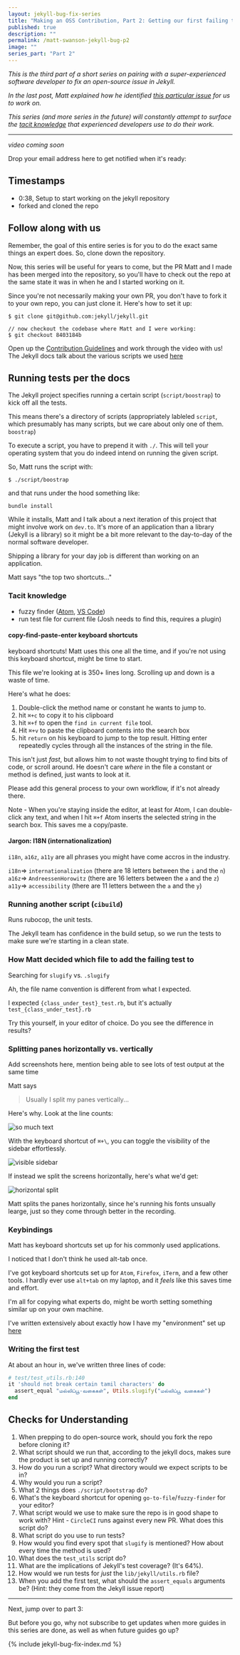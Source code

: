 ```yaml
---
layout: jekyll-bug-fix-series
title: "Making an OSS Contribution, Part 2: Getting our first failing test"
published: true
description: ""
permalink: /matt-swanson-jekyll-bug-p2
image: ""
series_part: "Part 2"
---
```


_This is the third part of a short series on pairing with a super-experienced software developer to fix an open-source issue in Jekyll._

_In the last post, Matt explained how he identified [this particular issue](https://github.com/jekyll/jekyll/issues/7973) for us to work on._

_This series (and more series in the future) will constantly attempt to surface the [tacit knowledge](https://commoncog.com/blog/tacit-knowledge-is-a-real-thing/) that experienced developers use to do their work._


-----------------------

_video coming soon_

Drop your email address here to get notified when it's ready:

<script async data-uid="518bab5f60" src="https://josh-thompson.ck.page/518bab5f60/index.js"></script>


## Timestamps

- 0:38, Setup to start working on the jekyll repository
- forked and cloned the repo

## Follow along with us

Remember, the goal of this entire series is for you to do the exact same things an expert does. So, clone down the repository.

Now, this series will be useful for years to come, but the PR Matt and I made has been merged into the repository, so you'll have to check out the repo at the same state it was in when he and I started working on it.

Since you're not necessarily making your own PR, you don't have to fork it to your own repo, you can just clone it. Here's how to set it up:

```shell
$ git clone git@github.com:jekyll/jekyll.git

// now checkout the codebase where Matt and I were working:
$ git checkout 8403184b 
```

Open up the [Contribution Guidelines](https://jekyllrb.com/docs/contributing/) and work through the video with us! The Jekyll docs talk about the various scripts we used [here](https://jekyllrb.com/docs/contributing/#running-tests-locally)


## Running tests per the docs

The Jekyll project specifies running a certain script (`script/boostrap`) to kick off all the tests.

This means there's a directory of scripts (appropriately lableled `script`, which presumably has many scripts, but we care about only one of them. `boostrap`)

To execute a script, you have to prepend it with `./`. This will tell your operating system that you do indeed intend on running the given script. 

So, Matt runs the script with:

```
$ ./script/boostrap
```

and that runs under the hood something like:

```
bundle install
```

While it installs, Matt and I talk about a next iteration of this project that might involve work on `dev.to`. It's more of an application than a library (Jekyll is a library) so it might be a bit more relevant to the day-to-day of the normal software developer. 

Shipping a library for your day job is different than working on an application.


Matt says "the top two shortcuts..."

### Tacit knowledge

- fuzzy finder ([Atom](https://github.com/atom/fuzzy-finder/), [VS Code](https://github.com/gayanhewa/vscode-fuzzysearch))
- run test file for current file (Josh needs to find this, requires a plugin)

#### copy-find-paste-enter keyboard shortcuts

keyboard shortcuts! Matt uses this one all the time, and if you're not using this keyboard shortcut, might be time to start.

This file we're looking at is 350+ lines long. Scrolling up and down is a waste of time. 

Here's what he does:
1. Double-click the method name or constant he wants to jump to.
2. hit `⌘+c` to copy it to his clipboard
3. hit `⌘+f` to open the `find in current file` tool. 
4. Hit `⌘+v` to paste the clipboard contents into the search box
5. hit `return` on his keyboard to jump to the top result. Hitting enter repeatedly cycles through all the instances of the string in the file. 

This isn't just _fast_, but allows him to not waste thought trying to find bits of code, or scroll around. He doesn't care _where_ in the file a constant or method is defined, just wants to look at it.

Please add this general process to your own workflow, if it's not already there.

Note - When you're staying inside the editor, at least for Atom, I can double-click any text, and when I hit `⌘+f` Atom inserts the selected string in the search box. This saves me a copy/paste. 

#### Jargon: I18N (internationalization)

`i18n`, `a16z`, `a11y` are all phrases you might have come accros in the industry. 

`i18n`=> `internationalization` (there are 18 letters between the `i` and the `n`)
`a16z`=> `AndreessenHorowitz` (there are 16 letters between the `a` and the `z`)
`a11y`=> `accessibility` (there are 11 letters between the `a` and the `y`)


### Running another script (`cibuild`)

Runs rubocop, the unit tests. 

The Jekyll team has confidence in the build setup, so we run the tests to make sure we're starting in a clean state.

### How Matt decided which file to add the failing test to

Searching for `slugify` vs. `.slugify`

Ah, the file name convention is different from what I expected.

I expected `{class_under_test}_test.rb`, but it's actually `test_{class_under_test}.rb`

Try this yourself, in your editor of choice. Do you see the difference in results?

### Splitting panes horizontally vs. vertically

Add screenshots here, mention being able to see lots of test output at the same time

Matt says
> Usually I split my panes vertically...

Here's why. Look at the line counts:

![so much text](/images/matt-swanson-jekyll/recommended_screen_setup.jpg)

With the keyboard shortcut of `⌘+\`, you can toggle the visibility of the sidebar effortlessly.

![visible sidebar](/images/matt-swanson-jekyll/recommended_screen_setup_with_sidebar.jpg)

If instead we split the screens horizontally, here's what we'd get:

![horizontal split](/images/matt-swanson-jekyll/horizontal_screen_setup.jpg)

Matt splits the panes horizontally, since he's running his fonts unsually learge, just so they come through better in the recording.

### Keybindings

Matt has keyboard shortcuts set up for his commonly used applications.

I noticed that I don't think he used alt-tab once. 

I've got keyboard shortcuts set up for `Atom`, `Firefox`, `iTerm`, and a few other tools. I hardly ever use `alt+tab` on my laptop, and it _feels_ like this saves time and effort. 

I'm all for copying what experts do, might be worth setting something similar up on your own machine.

I've written extensively about exactly how I have my "environment" set up [here](https://josh.works/developer-workflow)

### Writing the first test

At about an hour in, we've written three lines of code:

```ruby
# test/test_utils.rb:140
it 'should not break certain tamil characters' do
  assert_equal "மல்லிப்பூ-வகைகள்", Utils.slugify("மல்லிப்பூ வகைகள்")
end
```




## Checks for Understanding

1. When prepping to do open-source work, should you fork the repo before cloning it?
1. What script should we run that, according to the jekyll docs, makes sure the product is set up and running correctly?
1. How do you run a script? What directory would we expect scripts to be in? 
1. Why would you run a script?
1. What 2 things does `./script/bootstrap` do?
1. What's the keyboard shortcut for opening `go-to-file`/`fuzzy-finder` for your editor? 
1. What script would we use to make sure the repo is in good shape to work with? Hint - `CircleCI` runs against every new PR. What does this script do?
1. What script do you use to run tests?
1. How would you find every spot that `slugify` is mentioned? How about every time the method is used?
1. What does the `test_utils` script do?
1. What are the implications of Jekyll's test coverage? (It's 64%). 
1. How would we run tests for _just_ the `lib/jekyll/utils.rb` file?
1. When you add the first test, what should the `assert_equals` arguments be? (Hint: they come from the Jekyll issue report)


-----------------------
Next, jump over to part 3:

But before you go, why not subscribe to get updates when more guides in this series are done, as well as when future guides go up?

<script async data-uid="518bab5f60" src="https://josh-thompson.ck.page/518bab5f60/index.js"></script>

{% include jekyll-bug-fix-index.md %}